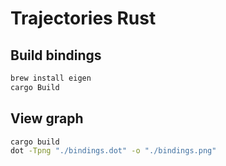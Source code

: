 # Trajectories Rust

## Build bindings

```bash
brew install eigen
cargo Build
```

## View graph

```bash
cargo build
dot -Tpng "./bindings.dot" -o "./bindings.png"
```
